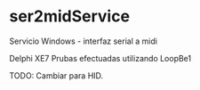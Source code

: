# ser2midService
Servicio Windows - interfaz serial a midi

Delphi XE7
Prubas efectuadas utilizando LoopBe1

TODO: Cambiar para HID.
